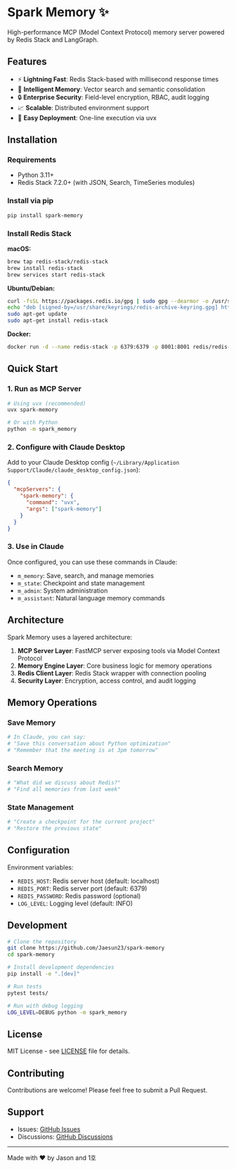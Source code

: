 # Spark Memory ✨

High-performance MCP (Model Context Protocol) memory server powered by Redis Stack and LangGraph.

## Features

- ⚡ **Lightning Fast**: Redis Stack-based with millisecond response times
- 🧠 **Intelligent Memory**: Vector search and semantic consolidation
- 🔒 **Enterprise Security**: Field-level encryption, RBAC, audit logging
- 📈 **Scalable**: Distributed environment support
- 🎯 **Easy Deployment**: One-line execution via uvx

## Installation

### Requirements

- Python 3.11+
- Redis Stack 7.2.0+ (with JSON, Search, TimeSeries modules)

### Install via pip

```bash
pip install spark-memory
```

### Install Redis Stack

**macOS:**
```bash
brew tap redis-stack/redis-stack
brew install redis-stack
brew services start redis-stack
```

**Ubuntu/Debian:**
```bash
curl -fsSL https://packages.redis.io/gpg | sudo gpg --dearmor -o /usr/share/keyrings/redis-archive-keyring.gpg
echo "deb [signed-by=/usr/share/keyrings/redis-archive-keyring.gpg] https://packages.redis.io/deb $(lsb_release -cs) main" | sudo tee /etc/apt/sources.list.d/redis.list
sudo apt-get update
sudo apt-get install redis-stack
```

**Docker:**
```bash
docker run -d --name redis-stack -p 6379:6379 -p 8001:8001 redis/redis-stack:latest
```

## Quick Start

### 1. Run as MCP Server

```bash
# Using uvx (recommended)
uvx spark-memory

# Or with Python
python -m spark_memory
```

### 2. Configure with Claude Desktop

Add to your Claude Desktop config (`~/Library/Application Support/Claude/claude_desktop_config.json`):

```json
{
  "mcpServers": {
    "spark-memory": {
      "command": "uvx",
      "args": ["spark-memory"]
    }
  }
}
```

### 3. Use in Claude

Once configured, you can use these commands in Claude:

- `m_memory`: Save, search, and manage memories
- `m_state`: Checkpoint and state management
- `m_admin`: System administration
- `m_assistant`: Natural language memory commands

## Architecture

Spark Memory uses a layered architecture:

1. **MCP Server Layer**: FastMCP server exposing tools via Model Context Protocol
2. **Memory Engine Layer**: Core business logic for memory operations
3. **Redis Client Layer**: Redis Stack wrapper with connection pooling
4. **Security Layer**: Encryption, access control, and audit logging

## Memory Operations

### Save Memory
```python
# In Claude, you can say:
# "Save this conversation about Python optimization"
# "Remember that the meeting is at 3pm tomorrow"
```

### Search Memory
```python
# "What did we discuss about Redis?"
# "Find all memories from last week"
```

### State Management
```python
# "Create a checkpoint for the current project"
# "Restore the previous state"
```

## Configuration

Environment variables:
- `REDIS_HOST`: Redis server host (default: localhost)
- `REDIS_PORT`: Redis server port (default: 6379)
- `REDIS_PASSWORD`: Redis password (optional)
- `LOG_LEVEL`: Logging level (default: INFO)

## Development

```bash
# Clone the repository
git clone https://github.com/Jaesun23/spark-memory
cd spark-memory

# Install development dependencies
pip install -e ".[dev]"

# Run tests
pytest tests/

# Run with debug logging
LOG_LEVEL=DEBUG python -m spark_memory
```

## License

MIT License - see [LICENSE](LICENSE) file for details.

## Contributing

Contributions are welcome! Please feel free to submit a Pull Request.

## Support

- Issues: [GitHub Issues](https://github.com/Jaesun23/spark-memory/issues)
- Discussions: [GitHub Discussions](https://github.com/Jaesun23/spark-memory/discussions)

---

Made with ❤️ by Jason and 1호
